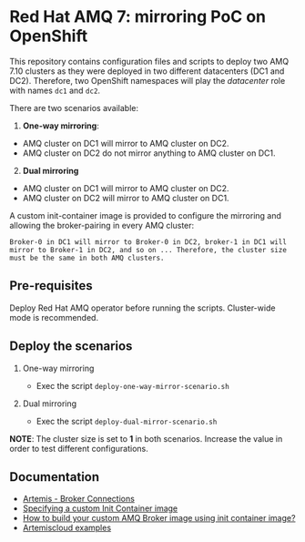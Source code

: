 # Red Hat AMQ 7: mirroring PoC on OpenShift

This repository contains configuration files and scripts to deploy two AMQ 7.10 clusters as they were deployed in two different datacenters (DC1 and DC2). Therefore, two OpenShift namespaces will play the _datacenter_ role with names ```dc1``` and ```dc2```.

There are two scenarios available:

1. **One-way mirroring**:
* AMQ cluster on DC1 will mirror to AMQ cluster on DC2.
* AMQ cluster on DC2 do not mirror anything to AMQ cluster on DC1.

2. **Dual mirroring**
* AMQ cluster on DC1 will mirror to AMQ cluster on DC2.
* AMQ cluster on DC2 will mirror to AMQ cluster on DC1.

A custom init-container image is provided to configure the mirroring and allowing the broker-pairing in every AMQ cluster:

    Broker-0 in DC1 will mirror to Broker-0 in DC2, broker-1 in DC1 will mirror to Broker-1 in DC2, and so on ... Therefore, the cluster size must be the same in both AMQ clusters.

## Pre-requisites

Deploy Red Hat AMQ operator before running the scripts. Cluster-wide mode is recommended.

## Deploy the scenarios

1. One-way mirroring

    * Exec the script ```deploy-one-way-mirror-scenario.sh```

2. Dual mirroring

    * Exec the script ```deploy-dual-mirror-scenario.sh```


**NOTE**: The cluster size is set to **1** in both scenarios. Increase the value in order to test different configurations.    

## Documentation

* [Artemis - Broker Connections](https://activemq.apache.org/components/artemis/documentation/latest/amqp-broker-connections.html)
* [Specifying a custom Init Container image](https://access.redhat.com/documentation/en-us/red_hat_amq_broker/7.10/html-single/deploying_amq_broker_on_openshift/index#proc-br-specifying-custom-init-container_broker-ocp)
* [How to build your custom AMQ Broker image using init container image?](https://access.redhat.com/solutions/5897061)
* [Artemiscloud examples](https://github.com/artemiscloud/artemiscloud-examples/tree/main/operator/init)

